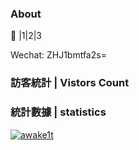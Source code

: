 ### About

🌱 |1|2|3

Wechat: ZHJ1bmtfa2s=




### 訪客統計 | Vistors Count



### 統計數據 | statistics

[![awake1t](https://github-readme-stats.vercel.app/api?username=sec404&locale=en&show_icons=true&hide=contribs)](#)



<img src="https://api.xecades.xyz/api?&img=1&quote=%E7%9C%9F%E7%90%86%E6%98%AF%E5%A4%A7%E8%B1%A1%EF%BC%8C%E6%88%91%E4%BB%AC%E6%98%AF%E7%9E%8E%E5%AD%90" alt>



